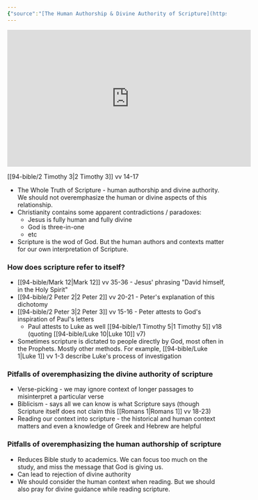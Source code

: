 ```yaml
---
{"source":"[The Human Authorship & Divine Authority of Scripture](https://www.youtube.com/watch?v=2h9dFMEtSDo)","clipped":"2023-10-10","dg-publish":true,"grade":1,"context":"Personal","type":"Resource","status":"Evergreen","topic":"Sermon","dateCreated":"2023-10-10","permalink":"/sermons/2023-10-10-the-human-authorship-and-divine-authority-of-scripture/","dgPassFrontmatter":true}
---
```



<iframe width="560" height="315" src="https://www.youtube.com/embed/2h9dFMEtSDo" title="YouTube video player" frameborder="0" allow="accelerometer; autoplay; clipboard-write; encrypted-media; gyroscope; picture-in-picture" allowfullscreen></iframe>

[[94-bible/2 Timothy 3\|2 Timothy 3]] vv 14-17

* The Whole Truth of Scripture - human authorship and divine authority. We should not overemphasize the human or divine aspects of this relationship.
* Christianity contains some apparent contradictions / paradoxes:
	* Jesus is fully human and fully divine
	* God is three-in-one
	* etc
* Scripture is the wod of God. But the human authors and contexts matter for our own interpretation of Scripture.

### How does scripture refer to itself?

* [[94-bible/Mark 12\|Mark 12]] vv 35-36 - Jesus' phrasing "David himself, in the Holy Spirit"
* [[94-bible/2 Peter 2\|2 Peter 2]] vv 20-21 - Peter's explanation of this dichotomy
* [[94-bible/2 Peter 3\|2 Peter 3]] vv 15-16 - Peter attests to God's inspiration of Paul's letters
	* Paul attests to Luke as well [[94-bible/1 Timothy 5\|1 Timothy 5]] v18 (quoting [[94-bible/Luke 10\|Luke 10]] v7)
* Sometimes scripture is dictated to people directly by God, most often in the Prophets. Mostly other methods. For example, [[94-bible/Luke 1\|Luke 1]] vv 1-3 describe Luke's process of investigation

### Pitfalls of overemphasizing the divine authority of scripture

* Verse-picking - we may ignore context of longer passages to misinterpret a particular verse
* Biblicism - says all we can know is what Scripture says (though Scripture itself does not claim this [[Romans 1\|Romans 1]] vv 18-23)
* Reading our context into scripture - the historical and human context matters and even a knowledge of Greek and Hebrew are helpful

### Pitfalls of overemphasizing the human authorship of scripture

* Reduces Bible study to academics. We can focus too much on the study, and miss the message that God is giving us.
* Can lead to rejection of divine authority
* We should consider the human context when reading. But we should also pray for divine guidance while reading scripture.